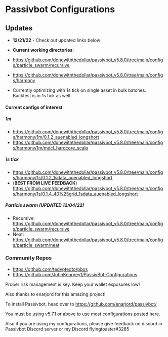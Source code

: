 # Passivbot Configurations
## Updates
  * **12/21/22** - Check out updated links below
  
  * **Current working directories**:
  * https://github.com/donewiththedollar/passivbot_v5.8.0/tree/main/configs/particle_swarm/recursive
  * https://github.com/donewiththedollar/passivbot_v5.8.0/tree/main/configs/harmony
  * Currently optimizing with 1s tick on single asset in bulk batches. Backtest is in 1s tick as well.
#### Current configs of interest
##### 1m
  * https://github.com/donewiththedollar/passivbot_v5.8.0/tree/main/configs/harmony/1m/0.1.2_auenabled_longshort
  * https://github.com/donewiththedollar/passivbot_v5.8.0/tree/main/configs/harmony/1m/mdcl_hardcore_scalp
##### 1s tick
  * https://github.com/donewiththedollar/passivbot_v5.8.0/tree/main/configs/harmony/1s/0.1.2_1sdata_auenabled_longshort
  * (**BEST FROM LIVE FEEDBACK**) https://github.com/donewiththedollar/passivbot_v5.8.0/tree/main/configs/harmony/1s/0.1.4_40%25grid_1sdata_auenabled_longshort
##### Particle swarm (**UPDATED 12/04/22**)
  * Recursive: https://github.com/donewiththedollar/passivbot_v5.8.0/tree/main/configs/particle_swarm/recursive
  * Neat: https://github.com/donewiththedollar/passivbot_v5.8.0/tree/main/configs/particle_swarm/neat
  
### Community Repos
  * https://github.com/tedyptedto/pbos
  * https://github.com/JohnKearney1/PassivBot-Configurations
  

Proper risk management is key. Keep your wallet exposures low!

Also thanks to enarjord for this amazing project!

To install Passivbot, head over to https://github.com/enarjord/passivbot/

You must be using v5.7.1 or above to use most configurations posted here.

Also if you are using my configurations, please give feedback on discord in Passivbot Discord server or my Discord flyingtoaster#3285
